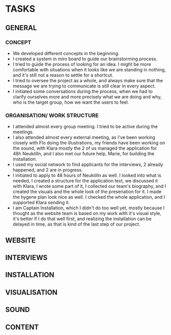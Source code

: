 # TASKS

## GENERAL

### CONCEPT
- We developed different concepts in the beginning. 
- I created a system in miro board to guide our brainstorming process.
- I tried to guide the process of looking for an idea. I might be more comfortable with situations when it looks like we are standing in nothing, and it's still not a reason to settle for a shortcut.
- I tried to oversee the project as a whole, and always make sure that the message we are trying to communicate is still clear in every aspect. 
- I initiated some conversations during the process, when we had to clarify ourselves more and more precisely what we are doing and why, who is the target group, how we want the users to feel. 

### ORGANISATION/ WORK STRUCTURE
- I attended almost every group meeting. I tried to be active during the meetings.
- I also attended almost every external meeting, as I've been working closely with Flo doing the illustrations, my friends have been working on the sound, with Klara mostly the 2 of us managed the application for 48h Neukölln, and I also met our future help, Marie, for building the installation.  
- I used my social network to find applicants for the interviews, 2 already happened, and 2 are in progress. 
- I initiated to apply to 48 hours of Neukölln as well. I looked into what is needed, I created a structure for the application text, we discussed it with Klara, I wrote some part of it, I collected our team's biography, and I created the visuals and the whole look of the presenation for it. I made the hygene plan look nice as well. I checked the whole application, and I supported Klara sending it. 
- I am Captain Installation, which I didn't do too well yet, mostly because I thought as the website team is based on my work with it's visual style, it's better if I do that well first, and realizing the installation can be delayed in time, as that is kind of the last step of our project. 

## WEBSITE

## INTERVIEWS

## INSTALLATION

## VISUALISATION

## SOUND

## CONTENT

